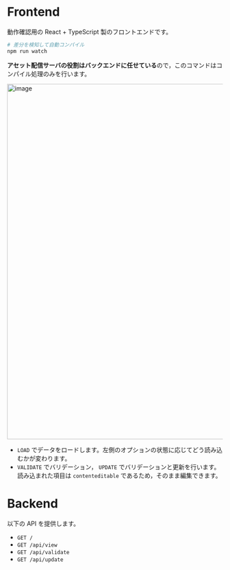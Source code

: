 # Frontend

動作確認用の React + TypeScript 製のフロントエンドです。

```bash
# 差分を検知して自動コンパイル
npm run watch
```

**アセット配信サーバの役割はバックエンドに任せている**ので，このコマンドはコンパイル処理のみを行います。

<img width="829" alt="image" src="https://user-images.githubusercontent.com/1351893/222903921-48523b56-9bbf-439e-91bc-1a56314d1cf8.png">

- `LOAD` でデータをロードします。左側のオプションの状態に応じてどう読み込むかが変わります。
- `VALIDATE` でバリデーション， `UPDATE` でバリデーションと更新を行います。読み込まれた項目は `contenteditable` であるため，そのまま編集できます。

# Backend

以下の API を提供します。

- `GET /`
- `GET /api/view`
- `GET /api/validate`
- `GET /api/update`
